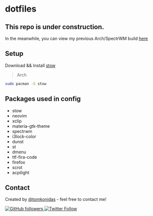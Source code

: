 # dotfiles

## This repo is under construction.  

In the meanwhile, you can view my previous Arch/SpectrWM build [here](https://github.com/tomkonidas/dotfiles/tree/spectrwm)

## Setup

Download && Install [stow](https://www.gnu.org/software/stow/)

> Arch

```bash
sudo pacman -S stow
```

## Packages used in config
- stow
- neovim
- xclip
- materia-gtk-theme
- spectrwm
- i3lock-color
- dunst
- st
- dmenu
- ttf-fira-code
- firefox
- scrot
- acpilight

## Contact

Created by [@tomkonidas](https://tomkonidas.com) - feel free to contact me!

<p>
  <a href="https://github.com/tomkonidas">
    <img alt="GitHub followers" src="https://img.shields.io/github/followers/tomkonidas?label=Follow&style=social">
  </a>
  <a href="https://twitter.com/tomkonidas">
    <img alt="Twitter Follow" src="https://img.shields.io/twitter/follow/tomkonidas?label=Follow&style=social">
  </a>
</p>
